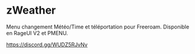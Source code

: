 # zWeather
Menu changement Météo/Time et téléportation pour Freeroam. Disponible en RageUI V2 et PMENU.

https://discord.gg/WUDZ5RJvNv
